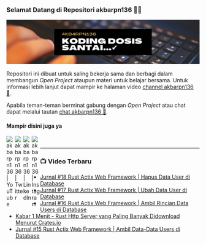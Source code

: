 ### Selamat Datang di Repositori akbarpn136 🙏🏻

![akbarpn136](4kb4rpn136.png)

Repositori ini dibuat untuk saling bekerja sama dan berbagi dalam membangun _Open Project_ ataupun materi untuk belajar 
bersama. Untuk informasi lebih lanjut dapat mampir ke halaman video 
[channel akbarpn136 🎥](https://youtube.com/user/akbarpn136).

Apabila teman-teman berminat gabung dengan _Open Project_ atau chat dapat melalui tautan 
[chat akbarpn136 💬](https://discord.gg/7dTG9sg).

#### Mampir disini juga ya
[<img align="left" alt="akbarpn136 | YouTube" width="22px" src="https://cdn.jsdelivr.net/npm/simple-icons@v3/icons/youtube.svg" />][youtube]
[<img align="left" alt="akbarpn136 | Twitter" width="22px" src="https://cdn.jsdelivr.net/npm/simple-icons@v3/icons/twitter.svg" />][twitter]
[<img align="left" alt="akbarpn136 | LinkedIn" width="22px" src="https://cdn.jsdelivr.net/npm/simple-icons@v3/icons/linkedin.svg" />][linkedin]
[<img align="left" alt="akbarpn136 | Instagram" width="22px" src="https://cdn.jsdelivr.net/npm/simple-icons@v3/icons/instagram.svg" />][instagram]

[twitter]: https://twitter.com/akbarpn136
[youtube]: https://www.youtube.com/user/akbarpn136
[instagram]: https://instagram.com/akbarpn136
[linkedin]: https://www.linkedin.com/in/arizal-akbar-zikri-63461458/

<br />

---

### 📺 Video Terbaru
<!-- YOUTUBE:START -->
- [Jurnal #18 Rust Actix Web Framework | Hapus Data User di Database](https://www.youtube.com/watch?v=ByP54dEmcdo)
- [Jurnal #17 Rust Actix Web Framework | Ubah Data User di Database](https://www.youtube.com/watch?v=MC7gfGLC9GM)
- [Jurnal #16 Rust Actix Web Framework | Ambil Rincian Data Users di Database](https://www.youtube.com/watch?v=cNJxtfp8kxI)
- [Kabar 1 Menit - Rust Http Server yang Paling Banyak Didownload Menurut Crates.io](https://www.youtube.com/watch?v=ZzZh68q1rL8)
- [Jurnal #15 Rust Actix Web Framework | Ambil Data-Data Users di Database](https://www.youtube.com/watch?v=2Uw6ssEeYkU)
<!-- YOUTUBE:END -->

